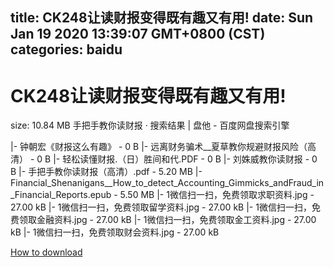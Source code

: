 
title: CK248让读财报变得既有趣又有用!
date: Sun Jan 19 2020 13:39:07 GMT+0800 (CST)    
categories: baidu
---

# CK248让读财报变得既有趣又有用!
size: 10.84 MB
 手把手教你读财报 · 搜索结果 | 盘他 - 百度网盘搜索引擎
 
|- 钟朝宏《财报这么有趣》 - 0 B
|- 远离财务骗术__夏草教你规避财报风险（高清） - 0 B
|- 轻松读懂财报.（日）胜间和代.PDF - 0 B
|- 刘姝威教你读财报 - 0 B
|- 手把手教你读财报（高清）.pdf - 5.20 MB
|- Financial_Shenanigans__How_to_detect_Accounting_Gimmicks_andFraud_in_Financial_Reports.epub - 5.50 MB
|- 1微信扫一扫，免费领取求职资料.jpg - 27.00 kB
|- 1微信扫一扫，免费领取留学资料.jpg - 27.00 kB
|- 1微信扫一扫，免费领取金融资料.jpg - 27.00 kB
|- 1微信扫一扫，免费领取金工资料.jpg - 27.00 kB
|- 1微信扫一扫，免费领取财会资料.jpg - 27.00 kB

[How to download](https://bpcam.bemobtrk.com/go/2ceec3aa-1ca2-46d6-b9ff-aaa5c184517c?jno=2872)
